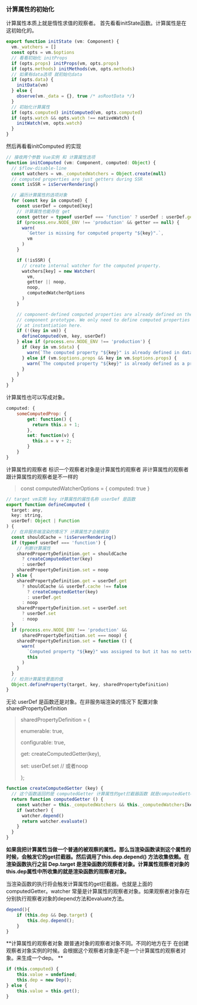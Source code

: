 ### 计算属性的初始化

计算属性本质上就是惰性求值的观察者。 首先看看initState函数。计算属性是在这初始化的。

```javascript
export function initState (vm: Component) {
  vm._watchers = []
  const opts = vm.$options
  // 看看初始化 initProps
  if (opts.props) initProps(vm, opts.props)
  if (opts.methods) initMethods(vm, opts.methods)
  // 如果有data选项 就初始化data
  if (opts.data) {
    initData(vm)
  } else {
    observe(vm._data = {}, true /* asRootData */)
  }
  // 初始化计算属性
  if (opts.computed) initComputed(vm, opts.computed)
  if (opts.watch && opts.watch !== nativeWatch) {
    initWatch(vm, opts.watch)
  }
}
```

然后再看看initComputed 的实现

```javascript
// 接收两个参数 Vue实例 和 计算属性选项
function initComputed (vm: Component, computed: Object) {
  // $flow-disable-line
  const watchers = vm._computedWatchers = Object.create(null)
  // computed properties are just getters during SSR
  const isSSR = isServerRendering()

  // 遍历计算属性的选项对象
  for (const key in computed) {
    const userDef = computed[key]
    // 计算属性也能存在 get
    const getter = typeof userDef === 'function' ? userDef : userDef.get
    if (process.env.NODE_ENV !== 'production' && getter == null) {
      warn(
        `Getter is missing for computed property "${key}".`,
        vm
      )
    }

    if (!isSSR) {
      // create internal watcher for the computed property.
      watchers[key] = new Watcher(
        vm,
        getter || noop,
        noop,
        computedWatcherOptions
      )
    }

    // component-defined computed properties are already defined on the
    // component prototype. We only need to define computed properties defined
    // at instantiation here.
    if (!(key in vm)) {
      defineComputed(vm, key, userDef)
    } else if (process.env.NODE_ENV !== 'production') {
      if (key in vm.$data) {
        warn(`The computed property "${key}" is already defined in data.`, vm)
      } else if (vm.$options.props && key in vm.$options.props) {
        warn(`The computed property "${key}" is already defined as a prop.`, vm)
      }
    }
  }
}
```

计算属性也可以写成对象。 

```javascript
computed: {
    someComputedProp: {
        get: function() {
          return this.a + 1; 
        },
        set: function(v) {
          this.a = v + 2; 
        }
    }
}
```

计算属性的观察者 标识一个观察者对象是计算属性的观察者 非计算属性的观察者跟计算属性的观察者是不一样的

> const computedWatcherOptions = { computed: true }



```javascript
// target vm实例 key 计算属性的属性名称 userDef 是函数
export function defineComputed (
  target: any,
  key: string,
  userDef: Object | Function
) {
  // 在非服务端渲染的情况下 计算属性才会被缓存
  const shouldCache = !isServerRendering()
  if (typeof userDef === 'function') {
    // 判断计算属性
    sharedPropertyDefinition.get = shouldCache
      ? createComputedGetter(key)
      : userDef
    sharedPropertyDefinition.set = noop
  } else {
    sharedPropertyDefinition.get = userDef.get
      ? shouldCache && userDef.cache !== false
        ? createComputedGetter(key)
        : userDef.get
      : noop
    sharedPropertyDefinition.set = userDef.set
      ? userDef.set
      : noop
  }
  if (process.env.NODE_ENV !== 'production' &&
      sharedPropertyDefinition.set === noop) {
    sharedPropertyDefinition.set = function () {
      warn(
        `Computed property "${key}" was assigned to but it has no setter.`,
        this
      )
    }
  }
  // 检测计算属性里面的值
  Object.defineProperty(target, key, sharedPropertyDefinition)
}
```

无论 userDef 是函数还是对象。在非服务端渲染的情况下 配置对象 sharedPropertyDefinition

>sharedPropertyDefinition = {
>
>  enumerable: true,
>
>  configurable: true,
>
>  get:  createComputedGetter(key),
>
>  set: userDef.set // 或者noop
>
>};



```javascript
function createComputedGetter (key) {
  // 这个函数返回的是 computedGetter 计算属性的get拦截器函数 就是computedGetter
  return function computedGetter () {
    const watcher = this._computedWatchers && this._computedWatchers[key]
    if (watcher) {
      watcher.depend()
      return watcher.evaluate()
    }
  }
}
```



**如果我把计算属性当做一个普通的被观察的属性。那么当渲染函数读到这个属性的时候，会触发它的get拦截器。然后调用了this.dep.depend() 方法收集依赖。在渲染函数执行之前 Dep.target 是渲染函数的观察者对象。计算属性观察者对象的 this.dep属性中所收集的就是渲染函数的观察者对象。**

当渲染函数的执行将会触发计算属性的get拦截器。也就是上面的 computedGetter。watcher 常量是计算属性的观察者对象。如果观察者对象存在 分别执行观察者对象的depend方法和evaluate方法。

```javascript
depend(){
    if (this.dep && Dep.target) {
        this.dep.depend();
    }
}
```

**计算属性的观察者对象 跟普通对象的观察者对象不同。不同的地方在于 在创建观察者对象实例的时候。会根据这个观察者对象是不是一个计算属性的观察者对象。来生成一个dep。 **

```javascript
if (this.computed) {
    this.value = undefined;
    this.dep = new Dep();
} else {
    this.value = this.get();
}
```























